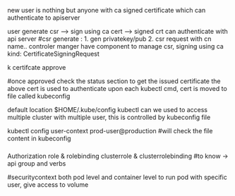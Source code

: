 new user is nothing but anyone with ca signed certificate which can authenticate to apiserver

user generate csr --> sign using ca cert --> signed crt can authenticate with api server
#csr generate : 1. gen privatekey/pub 2. csr request with  cn name..
controler manger have component to manage csr, signing using ca
kind: CertificateSigningRequest

k certifcate approve <csr-name>

#once approved check the status section to get the issued certificate
the above cert is used to authenticate upon each kubectl cmd, cert is moved to file called kubeconfig

default location $HOME/.kube/config
kubectl can we used to access multiple cluster with multiple user, this is controlled by kubeconfig file

kubectl config user-context prod-user@production #will check the file content in kubeconfig

###
Authorization
role & rolebinding
clusterrole & clusterrolebinding
#to know -> api group and verbs


#securitycontext
both pod level and container level 
to run pod with specific user, give access to volume 